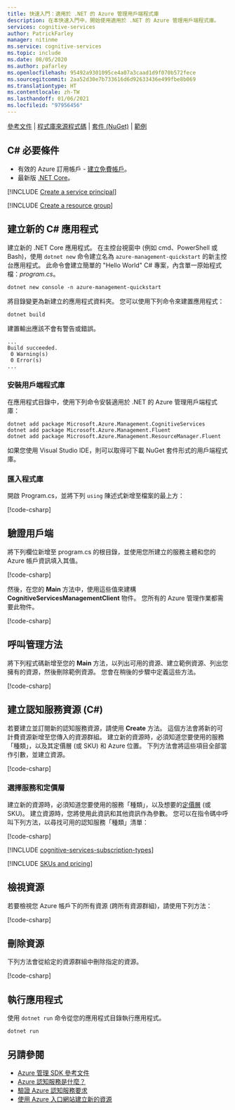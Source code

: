 ```yaml
---
title: 快速入門：適用於 .NET 的 Azure 管理用戶端程式庫
description: 在本快速入門中，開始使用適用於 .NET 的 Azure 管理用戶端程式庫。
services: cognitive-services
author: PatrickFarley
manager: nitinme
ms.service: cognitive-services
ms.topic: include
ms.date: 08/05/2020
ms.author: pafarley
ms.openlocfilehash: 95492a9301095ce4a07a3caad1d9f070b572fece
ms.sourcegitcommit: 2aa52d30e7b733616d6d92633436e499fbe8b069
ms.translationtype: HT
ms.contentlocale: zh-TW
ms.lasthandoff: 01/06/2021
ms.locfileid: "97956456"
---
```

[參考文件](/dotnet/api/overview/azure/cognitiveservices/management?view=azure-dotnet) | [程式庫來源程式碼](https://github.com/Azure/azure-sdk-for-net/tree/master/sdk/cognitiveservices/Microsoft.Azure.Management.CognitiveServices) | [套件 (NuGet)](https://www.nuget.org/packages/Microsoft.Azure.Management.CognitiveServices/) | [範例](https://github.com/Azure/azure-sdk-for-net/tree/master/sdk/cognitiveservices/Microsoft.Azure.Management.CognitiveServices/tests)

## <a name="c-prerequisites"></a>C# 必要條件

* 有效的 Azure 訂用帳戶 - [建立免費帳戶](https://azure.microsoft.com/free/)。
* 最新版 [.NET Core](https://dotnet.microsoft.com/download/dotnet-core)。

[!INCLUDE [Create a service principal](./create-service-principal.md)]

[!INCLUDE [Create a resource group](./create-resource-group.md)]

## <a name="create-a-new-c-application"></a>建立新的 C# 應用程式

建立新的 .NET Core 應用程式。 在主控台視窗中 (例如 cmd、PowerShell 或 Bash)，使用 `dotnet new` 命令建立名為 `azure-management-quickstart` 的新主控台應用程式。 此命令會建立簡單的 "Hello World" C# 專案，內含單一原始程式檔：*program.cs*。 

```console
dotnet new console -n azure-management-quickstart
```

將目錄變更為新建立的應用程式資料夾。 您可以使用下列命令來建置應用程式：

```console
dotnet build
```

建置輸出應該不會有警告或錯誤。 

```console
...
Build succeeded.
 0 Warning(s)
 0 Error(s)
...
```

### <a name="install-the-client-library"></a>安裝用戶端程式庫

在應用程式目錄中，使用下列命令安裝適用於 .NET 的 Azure 管理用戶端程式庫：

```console
dotnet add package Microsoft.Azure.Management.CognitiveServices
dotnet add package Microsoft.Azure.Management.Fluent
dotnet add package Microsoft.Azure.Management.ResourceManager.Fluent
```

如果您使用 Visual Studio IDE，則可以取得可下載 NuGet 套件形式的用戶端程式庫。

### <a name="import-libraries"></a>匯入程式庫

開啟 Program.cs，並將下列 `using` 陳述式新增至檔案的最上方：

[!code-csharp[](~/cognitive-services-quickstart-code/dotnet/azure_management_service/create_delete_resource.cs?name=snippet_using)]

## <a name="authenticate-the-client"></a>驗證用戶端

將下列欄位新增至 program.cs 的根目錄，並使用您所建立的服務主體和您的 Azure 帳戶資訊填入其值。

[!code-csharp[](~/cognitive-services-quickstart-code/dotnet/azure_management_service/create_delete_resource.cs?name=snippet_constants)]

然後，在您的 **Main** 方法中，使用這些值來建構 **CognitiveServicesManagementClient** 物件。 您所有的 Azure 管理作業都需要此物件。

[!code-csharp[](~/cognitive-services-quickstart-code/dotnet/azure_management_service/create_delete_resource.cs?name=snippet_assigns)]

## <a name="call-management-methods"></a>呼叫管理方法

將下列程式碼新增至您的 **Main** 方法，以列出可用的資源、建立範例資源、列出您擁有的資源，然後刪除範例資源。 您會在稍後的步驟中定義這些方法。

[!code-csharp[](~/cognitive-services-quickstart-code/dotnet/azure_management_service/create_delete_resource.cs?name=snippet_calls)]

## <a name="create-a-cognitive-services-resource-c"></a>建立認知服務資源 (C#)

若要建立並訂閱新的認知服務資源，請使用 **Create** 方法。 這個方法會將新的可計費資源新增至您傳入的資源群組。 建立新的資源時，必須知道您要使用的服務「種類」，以及其定價層 (或 SKU) 和 Azure 位置。 下列方法會將這些項目全部當作引數，並建立資源。

[!code-csharp[](~/cognitive-services-quickstart-code/dotnet/azure_management_service/create_delete_resource.cs?name=snippet_create)]

### <a name="choose-a-service-and-pricing-tier"></a>選擇服務和定價層

建立新的資源時，必須知道您要使用的服務「種類」，以及想要的[定價層](https://azure.microsoft.com/pricing/details/cognitive-services/) (或 SKU)。 建立資源時，您將使用此資訊和其他資訊作為參數。 您可以在指令碼中呼叫下列方法，以尋找可用的認知服務「種類」清單：

[!code-csharp[](~/cognitive-services-quickstart-code/dotnet/azure_management_service/create_delete_resource.cs?name=snippet_list_avail)]

[!INCLUDE [cognitive-services-subscription-types](../../../../includes/cognitive-services-subscription-types.md)]

[!INCLUDE [SKUs and pricing](./sku-pricing.md)]

## <a name="view-your-resources"></a>檢視資源

若要檢視您 Azure 帳戶下的所有資源 (跨所有資源群組)，請使用下列方法：

[!code-csharp[](~/cognitive-services-quickstart-code/dotnet/azure_management_service/create_delete_resource.cs?name=snippet_list)]

## <a name="delete-a-resource"></a>刪除資源

下列方法會從給定的資源群組中刪除指定的資源。

[!code-csharp[](~/cognitive-services-quickstart-code/dotnet/azure_management_service/create_delete_resource.cs?name=snippet_delete)]

## <a name="run-the-application"></a>執行應用程式

使用 `dotnet run` 命令從您的應用程式目錄執行應用程式。

```dotnet
dotnet run
```

## <a name="see-also"></a>另請參閱

* [Azure 管理 SDK 參考文件](/dotnet/api/overview/azure/cognitiveservices/management?view=azure-dotnet)
* [Azure 認知服務是什麼？](../../what-are-cognitive-services.md)
* [驗證 Azure 認知服務要求](../../authentication.md)
* [使用 Azure 入口網站建立新的資源](../../cognitive-services-apis-create-account.md)